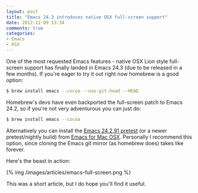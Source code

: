 ```yaml
---
layout: post
title: "Emacs 24.3 introduces native OSX full-screen support"
date: 2012-12-09 13:34
comments: true
categories: 
- Emacs
- OSX
---
```


One of the most requested Emacs features - native OSX Lion style
full-screen support has finally landed in Emacs 24.3 (due to be
released in a few months). If you're eager to try it out right now
homebrew is a good option:

``` bash
$ brew install emacs --cocoa --use-git-head --HEAD
```

Homebrew's devs have even backported the full-screen patch to Emacs
24.2, so if you're not very adventurous you can just do:

``` bash
$ brew install emacs --cocoa
```

Alternatively you can install the
[Emacs 24.2.91 pretest](http://emacsformacosx.com/emacs-builds/Emacs-pretest-24.2.91-universal-10.6.8.dmg)
(or a newer pretest/nightly build) from
[Emacs for Mac OSX](http://emacsformacosx.com/). Personally I
recommend this option, since cloning the Emacs git mirror (as homebrew
does) takes like forever.

Here's the beast in action:

{% img /images/articles/emacs-full-screen.png %}

This was a short article, but I do hope you'll find it useful.
